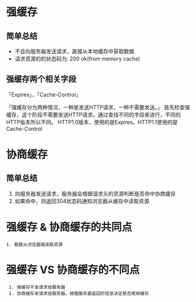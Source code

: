 # 强缓存

##  简单总结
-  不会向服务器发送请求，直接从本地缓存中获取数据
-  请求资源的的状态码为: 200 ok(from memory cache)

## 强缓存两个相关字段
「Expires」，「Cache-Control」

「强缓存分为两种情况，一种是发送HTTP请求，一种不需要发送。」
首先检查强缓存，这个阶段不需要发送HTTP请求。通过查找不同的字段来进行，不同的HTTP版本所以不同。
HTTP1.0版本，使用的是Expires，HTTP1.1使用的是Cache-Control
# 协商缓存
## 简单总结
1.  向服务器发送请求，服务器会根据请求头的资源判断是否命中协商缓存
2.  如果命中，则返回304状态码通知浏览器从缓存中读取资源

# 强缓存 & 协商缓存的共同点
    1. 都是从浏览器端读取资源
# 强缓存 VS 协商缓存的不同点
     1. 强缓存不发请求给服务器
     2. 协商缓存发请求给服务器，根据服务器返回的信息决定是否使用缓存
